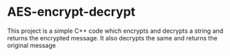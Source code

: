 # AES-encrypt-decrypt
This project is a simple C++ code which encrypts and decrypts a string and returns the encrypted message. It also decrypts the same and returns the original message
